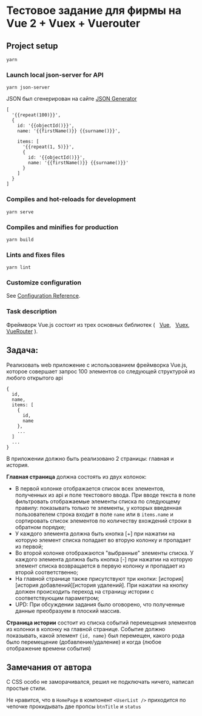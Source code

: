 # Тестовое задание для фирмы на Vue 2 + Vuex + Vuerouter 

## Project setup
```
yarn
```

### Launch local json-server for API
```
yarn json-server
```
JSON был сгенерирован на сайте [JSON Generator](https://www.json-generator.com/)
```
[
  '{{repeat(100)}}',
  {
    id: '{{objectId()}}',
    name: '{{firstName()}} {{surname()}}',
    
    items: [
      '{{repeat(1, 5)}}',
      {
        id: '{{objectId()}}',
        name: '{{firstName()}} {{surname()}}'
      }
    ]
  }
]
```
### Compiles and hot-reloads for development
```
yarn serve
```

### Compiles and minifies for production
```
yarn build
```

### Lints and fixes files
```
yarn lint
```

### Customize configuration
See [Configuration Reference](https://cli.vuejs.org/config/).

### Task description

Фреймворк Vue.js состоит из трех основных библиотек (
  [Vue](https://vuejs.org/),
  [Vuex](https://vuex.vuejs.org/),
  [VueRouter](https://router.vuejs.org/)
).
## Задача:
Реализовать web приложение с использованием фреймворка Vue.js, которое совершает
запрос 100 элементов со следующей структурой из любого открытого api
```
{
  id,
  name,
  items: [
    {
      id,
      name
    },
    ...
  ]
  ...
}
```
В приложении должно быть реализовано 2 страницы: главная и история.

**Главная страница** должна состоять из двух колонок:
- В первой колонке отображается список всех элементов, полученных из api и поле текстового ввода. При вводе текста в поле фильтровать отображаемые элементы списка по следующему правилу: показывать только те элементы, у которых введенная пользователем строка входит в поле `name` или в `items.name` и сортировать список элементов по количеству вхождений строки в обратном порядке;
- У каждого элемента должна быть кнопка [+] при нажатии на которую элемент списка попадает во вторую колонку и пропадает из первой;
- Во второй колонке отображаются "выбранные" элементы списка. У каждого элемента должна быть кнопка [-] при нажатии на которую элемент списка возвращается в первую колонку и пропадает из второй соответственно;
- На главной странице также присутствуют три кнопки: [история][история добавлений][история удалений]. При нажатии на кнопку должен происходить переход на страницу истории с соответствующим параметром;
- UPD: При обсуждении задания было оговорено, что полученные данные преобразуем в плоский массив.

**Страница истории** состоит из списка событий перемещения элементов из колонки в колонку на главной странице. Событие должно показывать, какой элемент `{id, name}` был перемещен, какого рода было перемещение (добавление/удаление) и когда (любое отображение времени события)

## Замечания от автора
С CSS особо не заморачивался, решил не подключать ничего, написал простые стили.

Не нравится, что в `HomePage` в компонент `<UserList />` приходится по чепочке прокидывать две пропсы `btnTitle` и `status`